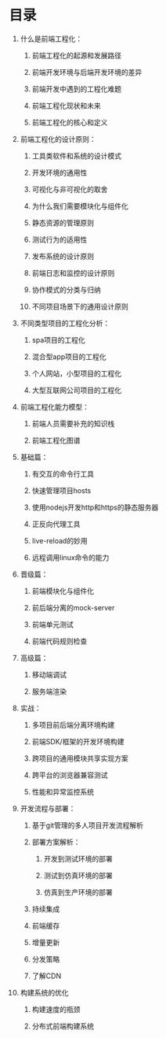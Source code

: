 # 目录

1. 什么是前端工程化：

   1. 前端工程化的起源和发展路径

   2. 前端开发环境与后端开发环境的差异

   3. 前端开发中遇到的工程化难题

   4. 前端工程化现状和未来

   5. 前端工程化的核心和定义

2. 前端工程化的设计原则：

   1. 工具类软件和系统的设计模式

   2. 开发环境的通用性

   3. 可视化与非可视化的取舍

   4. 为什么我们需要模块化与组件化

   5. 静态资源的管理原则

   6. 测试行为的适用性

   7. 发布系统的设计原则

   8. 前端日志和监控的设计原则

   9. 协作模式的分类与归纳

   10. 不同项目场景下的通用设计原则

3. 不同类型项目的工程化分析：

   1. spa项目的工程化

   2. 混合型app项目的工程化

   3. 个人网站，小型项目的工程化

   4. 大型互联网公司项目的工程化

4. 前端工程化能力模型：

   1. 前端人员需要补充的知识栈

   2. 前端工程化图谱

5. 基础篇：

   1. 有交互的命令行工具

   2. 快速管理项目hosts

   3. 使用nodejs开发http和https的静态服务器

   4. 正反向代理工具

   5. live-reload的妙用

   6. 远程调用linux命令的能力

6. 晋级篇：

   1. 前端模块化与组件化

   2. 前后端分离的mock-server

   3. 前端单元测试

   4. 前端代码规则检查

7. 高级篇：

   1. 移动端调试

   2. 服务端渲染

8. 实战：

   1. 多项目前后端分离环境构建

   2. 前端SDK/框架的开发环境构建

   3. 跨项目的通用模块共享实现方案

   4. 跨平台的浏览器兼容测试

   5. 性能和异常监控系统

9. 开发流程与部署：

   1. 基于git管理的多人项目开发流程解析

   2. 部署方案解析：

      1. 开发到测试环境的部署

      2. 测试到仿真环境的部署

      3. 仿真到生产环境的部署

   3. 持续集成

   4. 前端缓存

   5. 增量更新

   6. 分发策略

   7. 了解CDN

10. 构建系统的优化

    1. 构建速度的瓶颈

    2. 分布式前端构建系统




